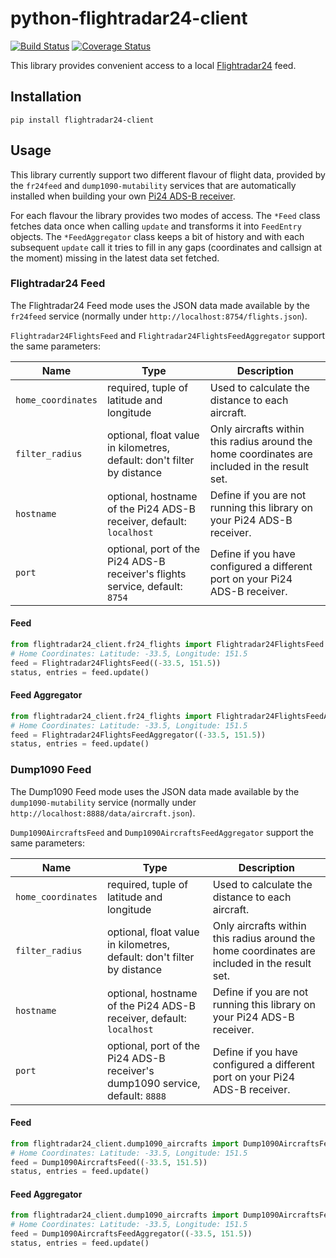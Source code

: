# python-flightradar24-client

[![Build Status](https://travis-ci.org/exxamalte/python-flightradar24-client.svg)](https://travis-ci.org/exxamalte/python-flightradar24-client)
[![Coverage Status](https://coveralls.io/repos/github/exxamalte/python-flightradar24-client/badge.svg?branch=master)](https://coveralls.io/github/exxamalte/python-flightradar24-client?branch=master)

This library provides convenient access to a local [Flightradar24](https://www.flightradar24.com/) feed.


## Installation
`pip install flightradar24-client`

## Usage

This library currently support two different flavour of flight data, 
provided by the `fr24feed` and `dump1090-mutability` services that are
automatically installed when building your own 
[Pi24 ADS-B receiver](https://www.flightradar24.com/build-your-own).

For each flavour the library provides two modes of access. The `*Feed` class
fetches data once when calling `update` and transforms it into `FeedEntry` 
objects. The `*FeedAggregator` class keeps a bit of history and with each 
subsequent `update` call it tries to fill in any gaps (coordinates and callsign 
at the moment) missing in the latest data set fetched.

### Flightradar24 Feed

The Flightradar24 Feed mode uses the JSON data made available by the `fr24feed`
service (normally under `http://localhost:8754/flights.json`).

`Flightradar24FlightsFeed` and `Flightradar24FlightsFeedAggregator` support
the same parameters:

| Name               | Type                                                                         | Description                                                                                   |
|--------------------|------------------------------------------------------------------------------|-----------------------------------------------------------------------------------------------|
| `home_coordinates` | required, tuple of latitude and longitude                                    | Used to calculate the distance to each aircraft.                                              |
| `filter_radius`    | optional, float value in kilometres, default: don't filter by distance       | Only aircrafts within this radius around the home coordinates are included in the result set. |
| `hostname`         | optional, hostname of the Pi24 ADS-B receiver, default: `localhost`          | Define if you are not running this library on your Pi24 ADS-B receiver.                       |
| `port`             | optional, port of the Pi24 ADS-B receiver's flights service, default: `8754` | Define if you have configured a different port on your Pi24 ADS-B receiver.                   |

#### Feed

```python
from flightradar24_client.fr24_flights import Flightradar24FlightsFeed
# Home Coordinates: Latitude: -33.5, Longitude: 151.5
feed = Flightradar24FlightsFeed((-33.5, 151.5))
status, entries = feed.update()
```

#### Feed Aggregator

```python
from flightradar24_client.fr24_flights import Flightradar24FlightsFeedAggregator
# Home Coordinates: Latitude: -33.5, Longitude: 151.5
feed = Flightradar24FlightsFeedAggregator((-33.5, 151.5))
status, entries = feed.update()
```

### Dump1090 Feed

The Dump1090 Feed mode uses the JSON data made available by the `dump1090-mutability` 
service (normally under `http://localhost:8888/data/aircraft.json`).

`Dump1090AircraftsFeed` and `Dump1090AircraftsFeedAggregator` support
the same parameters:

| Name               | Type                                                                           | Description                                                                                   |
|--------------------|--------------------------------------------------------------------------------|-----------------------------------------------------------------------------------------------|
| `home_coordinates` | required, tuple of latitude and longitude                                      | Used to calculate the distance to each aircraft.                                              |
| `filter_radius`    | optional, float value in kilometres, default: don't filter by distance         | Only aircrafts within this radius around the home coordinates are included in the result set. |
| `hostname`         | optional, hostname of the Pi24 ADS-B receiver, default: `localhost`            | Define if you are not running this library on your Pi24 ADS-B receiver.                       |
| `port`             | optional, port of the Pi24 ADS-B receiver's dump1090 service, default: `8888`  | Define if you have configured a different port on your Pi24 ADS-B receiver.                   |

#### Feed

```python
from flightradar24_client.dump1090_aircrafts import Dump1090AircraftsFeed
# Home Coordinates: Latitude: -33.5, Longitude: 151.5
feed = Dump1090AircraftsFeed((-33.5, 151.5))
status, entries = feed.update()
```

#### Feed Aggregator

```python
from flightradar24_client.dump1090_aircrafts import Dump1090AircraftsFeedAggregator
# Home Coordinates: Latitude: -33.5, Longitude: 151.5
feed = Dump1090AircraftsFeedAggregator((-33.5, 151.5))
status, entries = feed.update()
```
